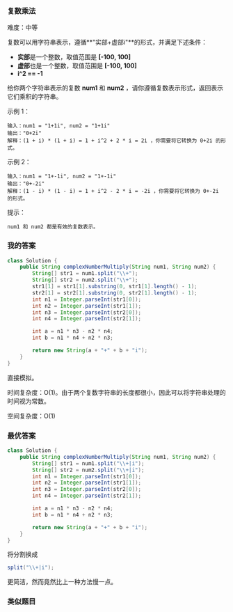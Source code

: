 ### 复数乘法

难度：中等



复数可以用字符串表示，遵循**"实部+虚部i"**的形式，并满足下述条件：

- **实部**是一个整数，取值范围是 **[-100, 100]**
- **虚部**也是一个整数，取值范围是 **[-100, 100]**
- **i^2 == -1**

    

给你两个字符串表示的复数 **num1** 和 **num2** ，请你遵循复数表示形式，返回表示它们乘积的字符串。

 

示例 1：

```
输入：num1 = "1+1i", num2 = "1+1i"
输出："0+2i"
解释：(1 + i) * (1 + i) = 1 + i^2 + 2 * i = 2i ，你需要将它转换为 0+2i 的形式。
```

示例 2：

```
输入：num1 = "1+-1i", num2 = "1+-1i"
输出："0+-2i"
解释：(1 - i) * (1 - i) = 1 + i^2 - 2 * i = -2i ，你需要将它转换为 0+-2i 的形式。 
```



提示：

    num1 和 num2 都是有效的复数表示。





### 我的答案

```java
class Solution {
    public String complexNumberMultiply(String num1, String num2) {
        String[] str1 = num1.split("\\+");
        String[] str2 = num2.split("\\+");
        str1[1] = str1[1].substring(0, str1[1].length() - 1);
        str2[1] = str2[1].substring(0, str2[1].length() - 1);
        int n1 = Integer.parseInt(str1[0]);
        int n2 = Integer.parseInt(str1[1]);
        int n3 = Integer.parseInt(str2[0]);
        int n4 = Integer.parseInt(str2[1]);

        int a = n1 * n3 - n2 * n4;
        int b = n1 * n4 + n2 * n3;

        return new String(a + "+" + b + "i");
    }
}
```

直接模拟。



时间复杂度：O(1)。由于两个复数字符串的长度都很小，因此可以将字符串处理的时间视为常数。

空间复杂度：O(1)





### 最优答案

```java
class Solution {
    public String complexNumberMultiply(String num1, String num2) {
        String[] str1 = num1.split("\\+|i");
        String[] str2 = num2.split("\\+|i");
        int n1 = Integer.parseInt(str1[0]);
        int n2 = Integer.parseInt(str1[1]);
        int n3 = Integer.parseInt(str2[0]);
        int n4 = Integer.parseInt(str2[1]);

        int a = n1 * n3 - n2 * n4;
        int b = n1 * n4 + n2 * n3;

        return new String(a + "+" + b + "i");
    }
}
```

将分割换成

```java
split("\\+|i");
```

更简洁，然而竟然比上一种方法慢一点。





### 类似题目





